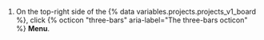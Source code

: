 1. On the top-right side of the {% data variables.projects.projects_v1_board %}, click {% octicon "three-bars" aria-label="The three-bars octicon" %} **Menu**.
